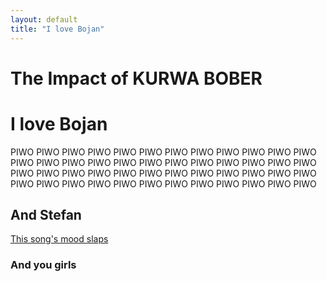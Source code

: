 ```yaml
---
layout: default
title: "I love Bojan"
---
```

<div class="story-header">
    <h1>The Impact of KURWA BOBER</h1>
</div>

# I love Bojan
PIWO PIWO PIWO PIWO PIWO PIWO PIWO PIWO PIWO PIWO PIWO PIWO PIWO PIWO PIWO PIWO PIWO PIWO PIWO PIWO PIWO PIWO PIWO PIWO PIWO PIWO PIWO PIWO PIWO PIWO PIWO PIWO PIWO PIWO PIWO PIWO PIWO PIWO PIWO PIWO PIWO PIWO PIWO PIWO PIWO PIWO PIWO PIWO

## And Stefan

[This song's mood slaps](https://youtu.be/AUHDbzCVK1E?si=9jNx17OTC5X39hu6)
### And you girls

<div id="myPlot" style="width:100%;height:400px;"></div>
<script>
    var trace1 = {
        x: [1, 2, 3, 4],
        y: [10, 15, 13, 17],
        type: 'scatter'
    };

    var layout = {
        title: 'Relation of piwo to happiness',
        xaxis: {
            title: 'Piwo',
        },
        yaxis: {
            title: 'Happiness'
        }
    };

    Plotly.newPlot('myPlot', [trace1], layout);
</script>